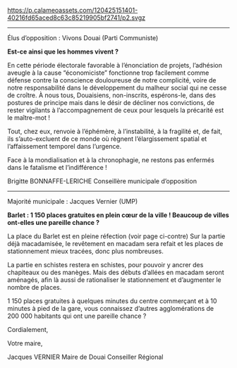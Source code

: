 https://p.calameoassets.com/120425151401-40216fd65aced8c63c85219905bf2741/p2.svgz

---

Élus d’opposition : Vivons Douai (Parti Communiste)

**Est-ce ainsi que les hommes vivent ?**

En cette période électorale favorable à l’énonciation de projets, l’adhésion aveugle à la cause “économiciste” fonctionne trop facilement comme défense contre la conscience douloureuse de notre complicité, voire de notre responsabilité dans le développement du malheur social qui ne cesse de croître. À nous tous, Douaisiens, non-inscrits, espérons-le, dans des postures de principe mais dans le désir de décliner nos convictions, de rester vigilants à l’accompagnement de ceux pour lesquels la précarité est le maître-mot !

Tout, chez eux, renvoie à l’éphémère, à l’instabilité, à la fragilité et, de fait, ils s’auto-excluent de ce monde où règnent l’élargissement spatial et l’affaissement temporel dans l’urgence.

Face à la mondialisation et à la chronophagie, ne restons pas enfermés dans le fatalisme et l’indifférence !

Brigitte BONNAFFE-LERICHE
Conseillère municipale d’opposition

---

Majorité municipale : Jacques Vernier (UMP)

**Barlet : 1 150 places gratuites en plein cœur de la ville ! Beaucoup de villes ont-elles une pareille chance ?**

La  place  du Barlet  est  en pleine réfection (voir  page ci-contre) Sur la partie déjà macadamisée, le revêtement en macadam sera refait et les places de stationnement mieux tracées, donc plus nombreuses.

La partie en schistes restera en schistes, pour pouvoir y ancrer des chapiteaux ou des manèges. Mais des débuts d’allées en macadam seront aménagés, afin là aussi de rationaliser le stationnement et d’augmenter le nombre de places.

1 150 places gratuites à quelques minutes du centre commerçant et à 10 minutes à pied de la gare, vous connaissez d’autres agglomérations de 200 000 habitants qui ont une pareille chance ?

Cordialement,

Votre maire,

Jacques VERNIER
Maire de Douai
Conseiller Régional
